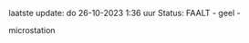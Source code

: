 laatste update: 
do 26-10-2023  1:36   uur 
Status: FAALT - geel - 
<div class="service R">microstation</div>